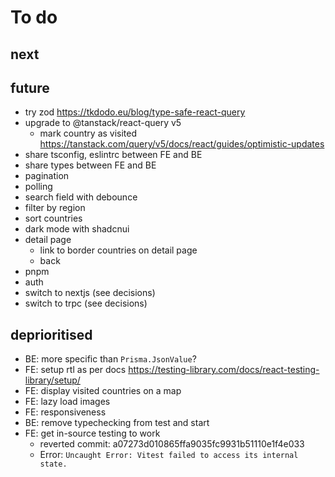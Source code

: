 # To do

## next

## future

- try zod https://tkdodo.eu/blog/type-safe-react-query
- upgrade to @tanstack/react-query v5
  - mark country as visited https://tanstack.com/query/v5/docs/react/guides/optimistic-updates
- share tsconfig, eslintrc between FE and BE
- share types between FE and BE
- pagination
- polling
- search field with debounce
- filter by region
- sort countries
- dark mode with shadcnui
- detail page
  - link to border countries on detail page
  - back
- pnpm
- auth
- switch to nextjs (see decisions)
- switch to trpc (see decisions)

## deprioritised

- BE: more specific than `Prisma.JsonValue`?
- FE: setup rtl as per docs https://testing-library.com/docs/react-testing-library/setup/
- FE: display visited countries on a map
- FE: lazy load images
- FE: responsiveness
- BE: remove typechecking from test and start
- FE: get in-source testing to work
  - reverted commit: a07273d010865ffa9035fc9931b51110e1f4e033
  - Error: `Uncaught Error: Vitest failed to access its internal state.`
